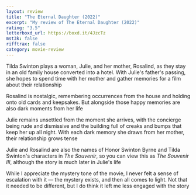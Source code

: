 ```yaml
---
layout: review
title: "The Eternal Daughter (2022)"
excerpt: "My review of The Eternal Daughter (2022)"
rating: "3.5"
letterboxd_url: https://boxd.it/4JzcTz
mst3k: false
rifftrax: false
category: movie-review
---
```


Tilda Swinton plays a woman, Julie, and her mother, Rosalind, as they stay in an old family house converted into a hotel. With Julie's father's passing, she hopes to spend time with her mother and gather memories for a film about their relationship

Rosalind is nostalgic, remembering occurrences from the house and holding onto old cards and keepsakes. But alongside those happy memories are also dark moments from her life

Julie remains unsettled from the moment she arrives, with the concierge being rude and dismissive and the building full of creaks and bumps that keep her up all night. With each dark memory she draws from her mother, their relationship grows tense

Julie and Rosalind are also the names of Honor Swinton Byrne and Tilda Swinton's characters in <i>The Souvenir</i>, so you can view this as <i>The Souvenir III</i>, although the story is much later in Julie's life

While I appreciate the mystery tone of the movie, I never felt a sense of escalation with it — the mystery exists, and then all comes to light. Not that it needed to be different, but I do think it left me less engaged with the story
